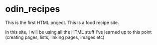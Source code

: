 # odin_recipes

This is the first HTML project. This is a food recipe site.

In this site, I will be using all the HTML stuff I've learned up to this point (creating pages, lists, linking pages, images etc)